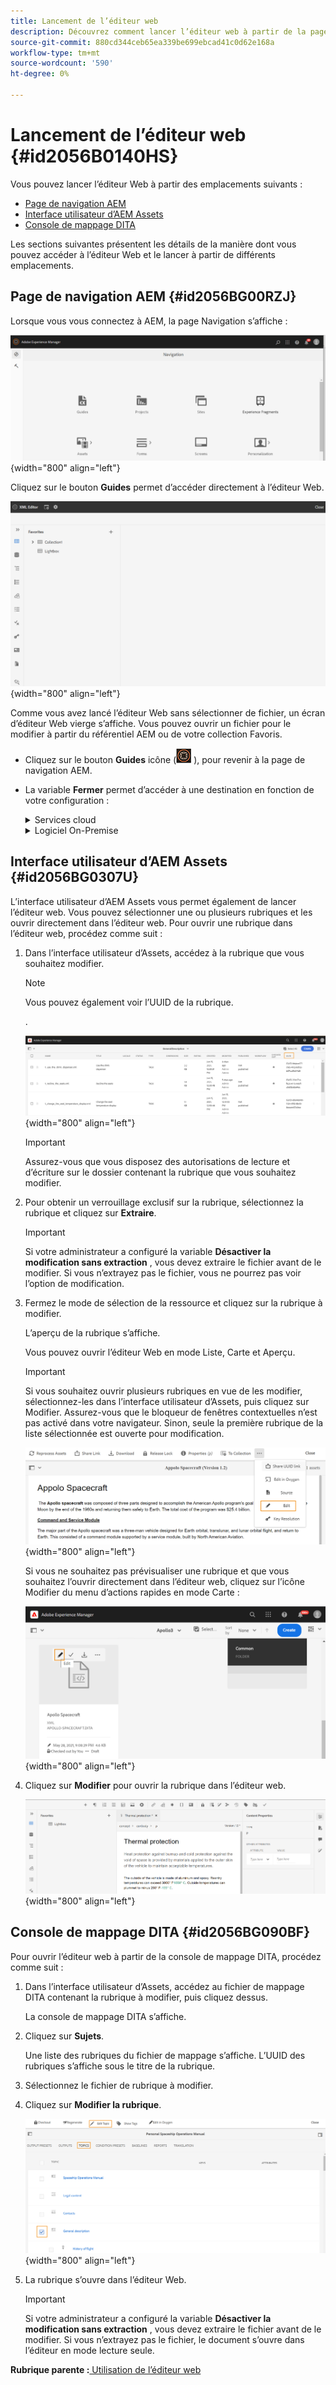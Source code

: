 ```yaml
---
title: Lancement de l’éditeur web
description: Découvrez comment lancer l’éditeur web à partir de la page de navigation d’AEM, de l’interface utilisateur d’AEM Assets et de la console de mappage DITA dans AEM Guides.
source-git-commit: 880cd344ceb65ea339be699ebcad41c0d62e168a
workflow-type: tm+mt
source-wordcount: '590'
ht-degree: 0%

---
```


# Lancement de l’éditeur web {#id2056B0140HS}

Vous pouvez lancer l’éditeur Web à partir des emplacements suivants :

- [Page de navigation AEM](#id2056BG00RZJ)
- [Interface utilisateur d’AEM Assets](#id2056BG0307U)
- [Console de mappage DITA](#id2056BG090BF)

Les sections suivantes présentent les détails de la manière dont vous pouvez accéder à l’éditeur Web et le lancer à partir de différents emplacements.

## Page de navigation AEM {#id2056BG00RZJ}

Lorsque vous vous connectez à AEM, la page Navigation s’affiche :

![](images/web-editor-from-navigation-page.png){width="800" align="left"}

Cliquez sur le bouton **Guides** permet d’accéder directement à l’éditeur Web.

![](images/web-editor-launch-page.png){width="800" align="left"}

Comme vous avez lancé l’éditeur Web sans sélectionner de fichier, un écran d’éditeur Web vierge s’affiche. Vous pouvez ouvrir un fichier pour le modifier à partir du référentiel AEM ou de votre collection Favoris.

- Cliquez sur le bouton **Guides** icône (![](images/aem-guides-icon.png) ), pour revenir à la page de navigation AEM.

- La variable **Fermer** permet d’accéder à une destination en fonction de votre configuration :



  <details>

  <summary> Services cloud </summary>

  Si vous utilisez des Cloud Service, cliquez sur le bouton **Fermer** pour revenir à la page de navigation AEM.
  </details>

  <details>

  <summary> Logiciel On-Premise</summary>

  Si vous utilisez AEM Guides du logiciel On-premise (4.2.1 et versions ultérieures), cliquez sur le bouton **Fermer** sur la droite pour revenir au chemin d’accès au fichier actif dans l’interface utilisateur d’Assets.

  </details>

## Interface utilisateur d’AEM Assets {#id2056BG0307U}

L’interface utilisateur d’AEM Assets vous permet également de lancer l’éditeur web. Vous pouvez sélectionner une ou plusieurs rubriques et les ouvrir directement dans l’éditeur web. Pour ouvrir une rubrique dans l’éditeur web, procédez comme suit :

1. Dans l’interface utilisateur d’Assets, accédez à la rubrique que vous souhaitez modifier.

   >[!NOTE]
   >
   > Vous pouvez également voir l’UUID de la rubrique.

   .

   ![](images/assets_ui_with_uuid_cs.png){width="800" align="left"}

   >[!IMPORTANT]
   >
   > Assurez-vous que vous disposez des autorisations de lecture et d’écriture sur le dossier contenant la rubrique que vous souhaitez modifier.

1. Pour obtenir un verrouillage exclusif sur la rubrique, sélectionnez la rubrique et cliquez sur **Extraire**.

   >[!IMPORTANT]
   >
   > Si votre administrateur a configuré la variable **Désactiver la modification sans extraction** , vous devez extraire le fichier avant de le modifier. Si vous n’extrayez pas le fichier, vous ne pourrez pas voir l’option de modification.

1. Fermez le mode de sélection de la ressource et cliquez sur la rubrique à modifier.

   L’aperçu de la rubrique s’affiche.

   Vous pouvez ouvrir l’éditeur Web en mode Liste, Carte et Aperçu.

   >[!IMPORTANT]
   >
   > Si vous souhaitez ouvrir plusieurs rubriques en vue de les modifier, sélectionnez-les dans l’interface utilisateur d’Assets, puis cliquez sur Modifier. Assurez-vous que le bloqueur de fenêtres contextuelles n’est pas activé dans votre navigateur. Sinon, seule la première rubrique de la liste sélectionnée est ouverte pour modification.

   ![](images/edit-from-preview_cs.png){width="800" align="left"}

   Si vous ne souhaitez pas prévisualiser une rubrique et que vous souhaitez l’ouvrir directement dans l’éditeur web, cliquez sur l’icône Modifier du menu d’actions rapides en mode Carte :

   ![](images/edit-topic-from-quick-action_cs.png){width="800" align="left"}

1. Cliquez sur **Modifier** pour ouvrir la rubrique dans l’éditeur web.

   ![](images/edit-mode.png){width="800" align="left"}


## Console de mappage DITA {#id2056BG090BF}

Pour ouvrir l’éditeur web à partir de la console de mappage DITA, procédez comme suit :

1. Dans l’interface utilisateur d’Assets, accédez au fichier de mappage DITA contenant la rubrique à modifier, puis cliquez dessus.

   La console de mappage DITA s’affiche.

1. Cliquez sur **Sujets**.

   Une liste des rubriques du fichier de mappage s’affiche. L’UUID des rubriques s’affiche sous le titre de la rubrique.

1. Sélectionnez le fichier de rubrique à modifier.

1. Cliquez sur **Modifier la rubrique**.

   ![](images/edit-topics-map-console_cs.png){width="800" align="left"}

1. La rubrique s’ouvre dans l’éditeur Web.

   >[!IMPORTANT]
   >
   > Si votre administrateur a configuré la variable **Désactiver la modification sans extraction** , vous devez extraire le fichier avant de le modifier. Si vous n’extrayez pas le fichier, le document s’ouvre dans l’éditeur en mode lecture seule.


**Rubrique parente :**[ Utilisation de l’éditeur web](web-editor.md)
